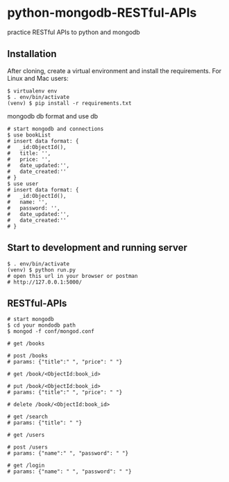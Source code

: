 # python-mongodb-RESTful-APIs
practice RESTful APIs to python and mongodb


## Installation
After cloning, create a virtual environment and install the requirements. For Linux and Mac users:

```
$ virtualenv env
$ . env/bin/activate
(venv) $ pip install -r requirements.txt
```
mongodb db format and use db
```
# start mongodb and connections
$ use bookList
# insert data format: {
#   _id:ObjectId(),
#   title: '',
#   price: '',
#   date_updated:'',
#   date_created:''
# }
$ use user
# insert data format: {
#   _id:ObjectId(),
#   name: '',
#   password: '',
#   date_updated:'',
#   date_created:''
# }
```
## Start to development and running server
```
$ . env/bin/activate
(venv) $ python run.py
# open this url in your browser or postman
# http://127.0.0.1:5000/
```

## RESTful-APIs

```
# start mongodb
$ cd your mondodb path
$ mongod -f conf/mongod.conf

# get /books

# post /books
# params: {"title":" ", "price": " "}

# get /book/<ObjectId:book_id>

# put /book/<ObjectId:book_id>
# params: {"title":" ", "price": " "}

# delete /book/<ObjectId:book_id>

# get /search
# params: {"title": " "}

# get /users

# post /users
# params: {"name":" ", "password": " "}

# get /login
# params: {"name": " ", "password": " "}
```
